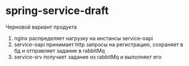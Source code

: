 # spring-service-draft
Черновой вариант продукта
1. nginx распределяет нагрузку на инстансы service-oapi 
2. service-oapi принимает http запросы на регистрацию, сохраняет в бд и отправляет задание в rabbitMq
3. service-srv получает задание из rabbitMq и выполняет его
